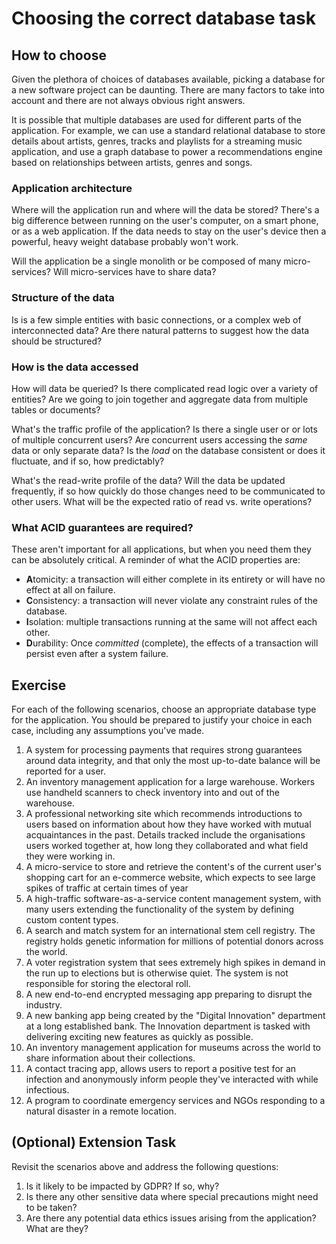 # Choosing the correct database task

## How to choose

Given the plethora of choices of databases available, picking a database for a new software project can be daunting. There are many factors to take into account and there are not always obvious right answers.

It is possible that multiple databases are used for different parts of the application. For example, we can use a standard relational database to store details about artists, genres, tracks and playlists for a streaming music application, and use a graph database to power a recommendations engine based on relationships between artists, genres and songs.

### Application architecture

Where will the application run and where will the data be stored? There's a big difference between running on the user's computer, on a smart phone, or as a web application. If the data needs to stay on the user's device then a powerful, heavy weight database probably won't work.

Will the application be a single monolith or be composed of many micro-services? Will micro-services have to share data?

### Structure of the data

Is is a few simple entities with basic connections, or a complex web of interconnected data? Are there natural patterns to suggest how the data should be structured?

### How is the data accessed

How will data be queried? Is there complicated read logic over a variety of entities? Are we going to join together and aggregate data from multiple tables or documents?

What's the traffic profile of the application? Is there a single user or or lots of multiple concurrent users? Are concurrent users accessing the _same_ data or only separate data? Is the _load_ on the database consistent or does it fluctuate, and if so, how predictably?

What's the read-write profile of the data? Will the data be updated frequently, if so how quickly do those changes need to be communicated to other users. What will be the expected ratio of read vs. write operations?

### What ACID guarantees are required?

These aren't important for all applications, but when you need them they can be absolutely critical. A reminder of what the ACID properties are:

- **A**tomicity: a transaction will either complete in its entirety or will have no effect at all on failure.
- **C**onsistency: a transaction will never violate any constraint rules of the database.
- **I**solation: multiple transactions running at the same will not affect each other.
- **D**urability: Once _committed_ (complete), the effects of a transaction will persist even after a system failure.

## Exercise

For each of the following scenarios, choose an appropriate database type for the application. You should be prepared to justify your choice in each case, including any assumptions you've made.

1. A system for processing payments that requires strong guarantees around data integrity, and that only the most up-to-date balance will be reported for a user.
2. An inventory management application for a large warehouse. Workers use handheld scanners to check inventory into and out of the warehouse.
3. A professional networking site which recommends introductions to users based on information about how they have worked with mutual acquaintances in the past. Details tracked include the organisations users worked together at, how long they collaborated and what field they were working in.
4. A micro-service to store and retrieve the content's of the current user's shopping cart for an e-commerce website, which expects to see large spikes of traffic at certain times of year
5. A high-traffic software-as-a-service content management system, with many users extending the functionality of the system by defining custom content types.
6. A search and match system for an international stem cell registry. The registry holds genetic information for millions of potential donors across the world.
7. A voter registration system that sees extremely high spikes in demand in the run up to elections but is otherwise quiet. The system is not responsible for storing the electoral roll.
8. A new end-to-end encrypted messaging app preparing to disrupt the industry.
9. A new banking app being created by the "Digital Innovation" department at a long established bank. The Innovation department is tasked with delivering exciting new features as quickly as possible.
10. An inventory management application for museums across the world to share information about their collections.
11. A contact tracing app, allows users to report a positive test for an infection and anonymously inform people they've interacted with while infectious.
12. A program to coordinate emergency services and NGOs responding to a natural disaster in a remote location.

## (Optional) Extension Task

Revisit the scenarios above and address the following questions:

1. Is it likely to be impacted by GDPR? If so, why?
2. Is there any other sensitive data where special precautions might need to be taken?
3. Are there any potential data ethics issues arising from the application? What are they?
